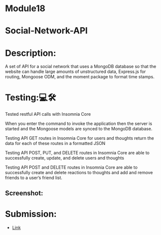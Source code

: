 # Module18

<h1>Social-Network-API</h1>

<h1>Description:</h1>
A set of API for a social network that uses a MongoDB database so that the website can handle large amounts of unstructured data, Express.js for routing, Mongoose ODM, and the moment package to format time stamps.


<h1>Testing:💻🛠</h1> 
Tested restful API calls with Insomnia Core

When you enter the command to invoke the application then the server is started and the Mongoose models are synced to the MongoDB database.

Testing API GET routes in Insomnia Core for users and thoughts return the data for each of these routes in a formatted JSON

Testing API POST, PUT, and DELETE routes in Insomnia Core are able to successfully create, update, and delete users and thoughts

Testing API POST and DELETE routes in Insomnia Core are able to successfully create and delete reactions to thoughts and add and remove friends to a user’s friend list.

<h2>Screenshot:</h2>



<h1>Submission:</h1>
<ul>
<li> <a href="">
Link</a></li>
